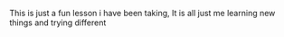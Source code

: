 This is just a fun lesson i have been taking,
It is all just me learning new things and trying different 
